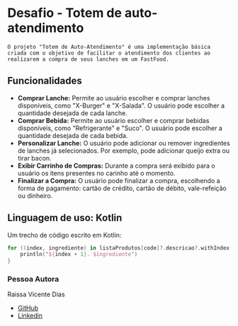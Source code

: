 # Desafio - Totem de auto-atendimento

`O projeto "Totem de Auto-Atendimento" é uma implementação básica criada com o objetivo de facilitar o atendimento dos clientes ao realizarem a compra de seus lanches em um FastFood.`



## Funcionalidades
- **Comprar Lanche:** Permite ao usuário escolher e comprar lanches disponíveis, como "X-Burger" e "X-Salada". O usuário pode escolher a quantidade desejada de cada lanche.
- **Comprar Bebida:** Permite ao usuário escolher e comprar bebidas disponíveis, como "Refrigerante" e "Suco". O usuário pode escolher a quantidade desejada de cada bebida.
- **Personalizar Lanche:** O usuário pode adicionar ou remover ingredientes de lanches já selecionados. Por exemplo, pode adicionar queijo extra ou tirar bacon.
- **Exibir Carrinho de Compras:** Durante a compra será exibido para o usuário os itens presentes no carinho até o momento.
- **Finalizar a Compra:** O usuário pode finalizar a compra, escolhendo a forma de pagamento: cartão de crédito, cartão de débito, vale-refeição ou dinheiro.

## Linguagem de uso: **Kotlin**
Um trecho de código escrito em Kotlin:
~~~kotlin
for ((index, ingrediente) in listaProdutos[code]?.descricao?.withIndex() ?: emptyList<String>().withIndex()) {
    println("${index + 1}. $ingrediente")
}
~~~
### **Pessoa Autora**
Raissa Vicente Dias
  * [GitHub](https://github.com/RaiVD)
  * [Linkedin](https://www.linkedin.com/mwlite/in/raissa-vicente-86a3b2210)


